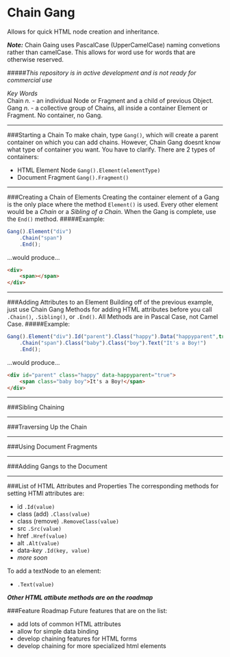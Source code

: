 # Chain Gang
Allows for quick HTML node creation and inheritance.

__*Note:*__ Chain Gaing uses PascalCase (UpperCamelCase) naming convetions rather than camelCase. This allows for word use for words that are otherwise reserved.

#####*This repository is in active development and is not ready for commercial use*

*Key Words*  
Chain *n.* - an individual Node or Fragment and a child of previous Object.   
Gang *n.* - a collective group of Chains, all inside a container Element or Fragment. No container, no Gang.

- - -

###Starting a Chain
To make chain, type `Gang()`, which will create a parent container on which you can add chains.
However, Chain Gang doesnt know what type of container you want. You have to clarify. There are 2 types of containers:
- HTML Element Node `Gang().Element(elementType)`
- Document Fragment `Gang().Fragment()`

- - -

###Creating a Chain of Elements
Creating the container element of a Gang is the only place where the method `Element()` is used.
Every other element would be a *Chain* or a *Sibling of a Chain*.
When the Gang is complete, use the `End()` method.
#####Example:
```javascript
Gang().Element("div")
	.Chain("span")
	.End();
```
...would produce...
```html
<div>
	<span></span>
</div>
```

- - -

###Adding Attributes to an Element
Building off of the previous example, just use Chain Gang Methods for adding HTML attributes before you call `.Chain()`, `.Sibling()`, or `.End()`.  All Methods are in Pascal Case, not Camel Case.
#####Example:
```javascript
Gang().Element("div").Id("parent").Class("happy").Data("happyparent",true)
	.Chain("span").Class("baby").Class("boy").Text("It's a Boy!")
	.End();
```
...would produce...
```html
<div id="parent" class="happy" data-happyparent="true">
	<span class="baby boy">It's a Boy!</span>
</div>
```

- - -

###Sibling Chaining

- - -

###Traversing Up the Chain

- - -

###Using Document Fragments

- - -

###Adding Gangs to the Document

- - -

###List of HTML Attributes and Properties
The corresponding methods for setting HTMl attributes are:
- id `.Id(value)`
- class (add) `.Class(value)`
- class (remove) `.RemoveClass(value)`
- src `.Src(value)`
- href `.Href(value)`
- alt `.Alt(value)`
- data-*key* `.Id(key, value)`
- *more soon*

To add a textNode to an element:
- `.Text(value)`

__*Other HTML attibute methods are on the roadmap*__


###Feature Roadmap
Future features that are on the list:
- add lots of common HTML attributes
- allow for simple data binding
- develop chaining features for HTML forms
- develop chaining for more specialized html elements
